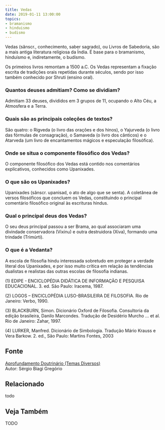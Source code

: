 ```yaml
---
title: Vedas
date: 2019-01-11 13:00:00
topics: 
- bramanismo
- hinduismo
- budismo
---
```


Vedas (sânscr., conhecimento, saber sagrado), ou Livros de Sabedoria,
são a mais antiga literatura religiosa da Índia. É base para o
bramanismo, hinduísmo e, indiretamente, o budismo.

Os primeiros livros remontam a 1500 a.C. Os Vedas representam a fixação
escrita de tradições orais repetidas durante séculos, sendo por isso
também conhecido por Shruti (ensino oral).

### Quantos deuses admitiam? Como se dividiam?
Admitiam 33 deuses, divididos em 3 grupos de 11, ocupando o Alto Céu, a
Atmosfera e a Terra.

### Quais são as principais coleções de textos?
São quatro: o Rigveda (o livro das orações e dos hinos), o Yajurveda
(o livro das fórmulas de consagração), o Samaveda (o livro dos
cânticos) e o Atarveda (um livro de encantamentos mágicos e
especulação filosófica).

### Onde se situa o componente filosófico dos Vedas?
O componente filosófico dos Vedas está contido nos comentários
explicativos, conhecidos como Upanixades.

### O que são os Upanixades?
Upanixades (sânscr. upanisad, o ato de algo que se senta). A
coletânea de versos filosóficos que concluem os Vedas, constituindo o
principal comentário filosófico original às escrituras hindus.

### Qual o principal deus dos Vedas?
O seu deus principal passou a ser Brama, ao qual associaram uma
divindade conservadora (Vixinu) e outra destruidora (Xiva), formando uma
trindade (Trimúrti).

### O que é a Vedanta?
A escola de filosofia hindu interessada sobretudo em proteger a verdade
literal dos Upanixades, e por isso muito crítica em relação às
tendências dualistas e realistas das outras escolas de filosofia
indianas.



(1) EDIPE - ENCICLOPÉDIA DIDÁTICA DE INFORMAÇÃO E PESQUISA
EDUCACIONAL. 3. ed. São Paulo: Iracema, 1987.

(2) LOGOS – ENCICLOPÉDIA LUSO-BRASILEIRA DE FILOSOFIA. Rio de Janeiro:
Verbo, 1990.

(3) BLACKBURN, Simon. Dicionário Oxford de Filosofia. Consultoria da
edição brasileira, Danilo Marcondes. Tradução de Desidério Murcho ... et
al. Rio de Janeiro: Zahar, 1997.

(4) LURKER, Manfred. Dicionário de Simbologia. Tradução Mário Krauss e
Vera Barkow. 2. ed., São Paulo: Martins Fontes, 2003

## Fonte
[Aprofundamento Doutrinário (Temas Diversos)](https://sites.google.com/view/aprofundamentodoutrinario/vedas-os)  
Autor: Sérgio Biagi Gregório



## Relacionado
todo

## Veja Também
TODO


